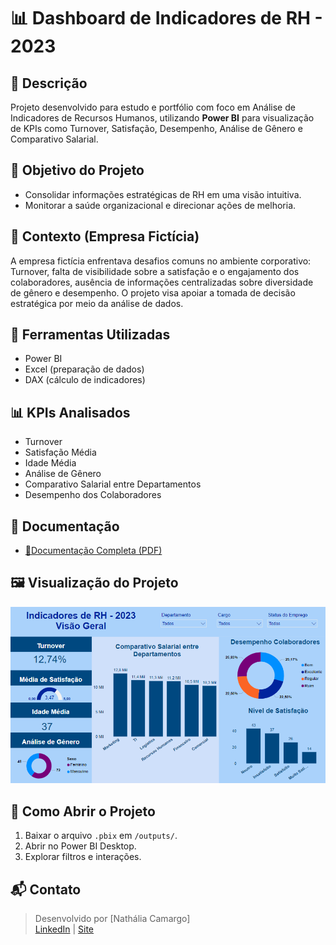 # 📊 Dashboard de Indicadores de RH - 2023

## 📌 Descrição
Projeto desenvolvido para estudo e portfólio com foco em Análise de Indicadores de Recursos Humanos, utilizando **Power BI** para visualização de KPIs como Turnover, Satisfação, Desempenho, Análise de Gênero e Comparativo Salarial.

## 🎯 Objetivo do Projeto
- Consolidar informações estratégicas de RH em uma visão intuitiva.
- Monitorar a saúde organizacional e direcionar ações de melhoria.

## 🏢 Contexto (Empresa Fictícia)
A empresa fictícia enfrentava desafios comuns no ambiente corporativo: Turnover, falta de visibilidade sobre a satisfação e o engajamento dos colaboradores, ausência de informações centralizadas sobre diversidade de gênero e desempenho. O projeto visa apoiar a tomada de decisão estratégica por meio da análise de dados.

## 🧰 Ferramentas Utilizadas
- Power BI
- Excel (preparação de dados)
- DAX (cálculo de indicadores)

## 📊 KPIs Analisados
- Turnover
- Satisfação Média
- Idade Média
- Análise de Gênero
- Comparativo Salarial entre Departamentos
- Desempenho dos Colaboradores

## 📎 Documentação
- [📄Documentação Completa (PDF)](https://github.com/nathcamargo/dashboard-people-analytics-2023/blob/main/Documentacao-Dashboard-RH-2023.pdf)

## 🖼️ Visualização do Projeto
![Dashboard de RH](https://github.com/nathcamargo/dashboard-people-analytics-2023/blob/main/Dash_IndicadoresRH_Geral2023.png)

## 🚀 Como Abrir o Projeto
1. Baixar o arquivo `.pbix` em `/outputs/`.
2. Abrir no Power BI Desktop.
3. Explorar filtros e interações.

## 📬 Contato
> Desenvolvido por [Nathália Camargo]  
> [LinkedIn](https://www.linkedin.com/in/nathalia-camargo/) | [Site](https://sites.google.com/view/nathalia-camargo/)

